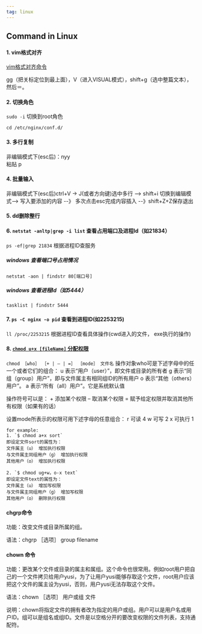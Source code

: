 ```yaml
---
tag: linux
---
```


## Command in Linux

#### 1. vim格式对齐  
[vim格式对齐命令](https://blog.csdn.net/yygydjkthh/article/details/45210099)  

gg（把关标定位到最上面），V（进入VISUAL模式），shift+g（选中整篇文本），然后＝。


#### 2. 切换角色     
`sudo -i` 切换到root角色

`cd /etc/nginx/conf.d/`

#### 3. 多行复制  
非编辑模式下(esc后)：nyy  
粘贴 p

#### 4. 批量输入  
非编辑模式下(esc后)ctrl+V  -> J(或者方向键)选中多行 --> shift+i 切换到编辑模式--> 写入要添加的内容 --》 多次点击esc完成内容插入 --》shift+Z+Z保存退出

#### 5. dd删除整行

#### 6. `netstat -anltp|grep -i list`  查看占用端口及进程Id（如21834）

`ps -ef|grep 21834` 根据进程ID查服务

##### windows 查看端口号占用情况 
`netstat -aon | findstr 80[端口号]`
##### windows 查看进程Id（如5444） 
`tasklist | findstr 5444`


#### 7. `ps -C nginx -o pid` 查看到进程ID(如2253215)

`ll /proc/2253215` 根据进程ID查看具体操作(cwd进入的文件， exe执行的操作)

#### 8. [`chmod u+x [fileName]` 分配权限](https://www.cnblogs.com/Berryxiong/p/6193866.html)
  `chmod ［who］ ［+ | – | =］ ［mode］ 文件名`
  操作对象who可是下述字母中的任一个或者它们的组合：
    u 表示“用户（user）”，即文件或目录的所有者
    g 表示“同组（group）用户”，即与文件属主有相同组ID的所有用户
    o 表示“其他（others）用户”。
    a 表示“所有（all）用户”。它是系统默认值

  操作符号可以是：
    + 添加某个权限
    – 取消某个权限
    = 赋予给定权限并取消其他所有权限（如果有的话）

  设置mode所表示的权限可用下述字母的任意组合：
    r 可读 4
    w 可写 2
    x 可执行 1

    for example:
    1. `$ chmod a+x sort`   
    即设定文件sort的属性为：   
    文件属主（u） 增加执行权限   
    与文件属主同组用户（g） 增加执行权限   
    其他用户（o） 增加执行权限   

    2. `$ chmod ug+w，o-x text`   
    即设定文件text的属性为：
    文件属主（u） 增加写权限   
    与文件属主同组用户（g） 增加写权限   
    其他用户（o） 删除执行权限   


#### chgrp命令   
  功能：改变文件或目录所属的组。

  语法：chgrp ［选项］ group filename

#### chown 命令   
  功能：更改某个文件或目录的属主和属组。这个命令也很常用。例如root用户把自己的一个文件拷贝给用户yusi，为了让用户yusi能够存取这个文件，root用户应该把这个文件的属主设为yusi，否则，用户yusi无法存取这个文件。

  语法：chown ［选项］ 用户或组 文件

  说明：chown将指定文件的拥有者改为指定的用户或组。用户可以是用户名或用户ID。组可以是组名或组ID。文件是以空格分开的要改变权限的文件列表，支持通配符。






